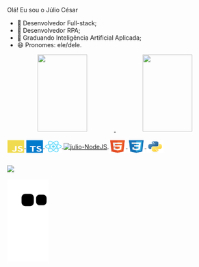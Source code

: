 Olá! Eu sou o Júlio César

- 🔭 Desenvolvedor Full-stack;
- 🔭 Desenvolvedor RPA;
- 🌱 Graduando Inteligência Artificial Aplicada;
- 😄 Pronomes: ele/dele.

<div align="center">
  <a href="https://github.com/juliocpadua">
  <img height="180em" width="48%" src="https://github-readme-stats.vercel.app/api?username=juliocpadua&show_icons=true&theme=dark&include_all_commits=true&count_private=true"/>
  <img height="180em" width="48%" src="https://github-readme-stats.vercel.app/api/top-langs/?username=juliocpadua&layout=compact&langs_count=7&theme=dark"/>
</div>


<div style="display: inline_block"><br>
  <img align="center" alt="julio-Js" height="30" width="40" src="https://raw.githubusercontent.com/devicons/devicon/master/icons/javascript/javascript-plain.svg">
  <img align="center" alt="julio-Ts" height="30" width="40" src="https://raw.githubusercontent.com/devicons/devicon/master/icons/typescript/typescript-plain.svg">
  <img align="center" alt="julio-React" height="30" width="40" src="https://raw.githubusercontent.com/devicons/devicon/master/icons/react/react-original.svg">
  <img align="center" alt="julio-NodeJS" height="30" width="40" src="https://cdn.jsdelivr.net/gh/devicons/devicon/icons/nodejs/nodejs-original.svg">
  <img align="center" alt="julio-HTML" height="30" width="40" src="https://raw.githubusercontent.com/devicons/devicon/master/icons/html5/html5-original.svg">
  <img align="center" alt="julio-CSS" height="30" width="40" src="https://raw.githubusercontent.com/devicons/devicon/master/icons/css3/css3-original.svg">
  <img align="center" alt="julio-Python" height="30" width="40" src="https://raw.githubusercontent.com/devicons/devicon/master/icons/python/python-original.svg">
</div>
  
  ##
  
  <div>
   <a href="https://www.linkedin.com/in/júlio-césar-oliveira-melo-pádua-1279b1224/" target="_blank"><img src="https://img.shields.io/badge/-LinkedIn-%230077B5?style=for-the-badge&logo=linkedin&logoColor=white" target="_blank"></a> 
 
  ![Snake animation](https://github.com/juliocpadua/juliocpadua/blob/output/github-contribution-grid-snake.svg)
  </div>

